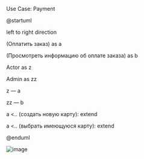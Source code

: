 Use Case: Payment


@startuml

left to right direction

(Оплатить заказ) as a

(Просмотреть информацию об оплате заказа) as b


Actor as z

Admin as zz



z — a

zz — b


a <.. (создать новую карту): extend

a <.. (выбрать имеющуюся карту): extend


@enduml

![image](https://user-images.githubusercontent.com/104089098/164282709-df6625fb-e927-4dd8-90a8-c9bb46c2c5be.png)
